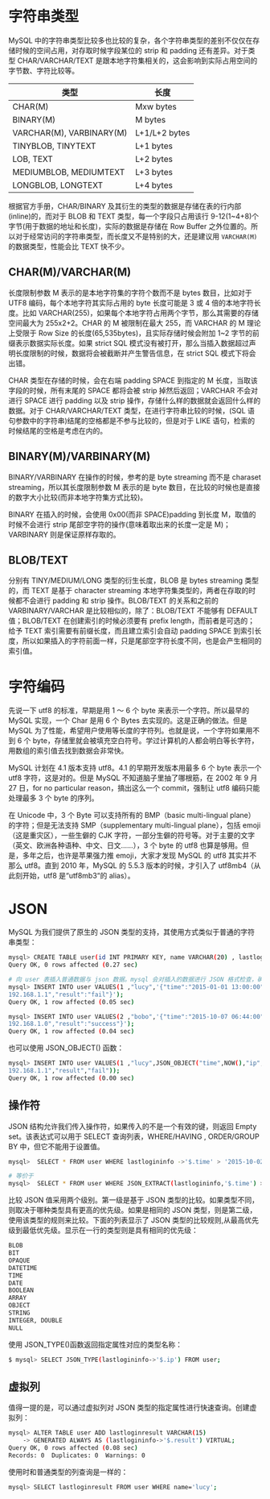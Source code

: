 # 字符串类型

MySQL 中的字符串类型比较多也比较的复杂，各个字符串类型的差别不仅仅在存储时候的空间占用，对存取时候字段某位的 strip 和 padding 还有差异。对于类型 CHAR/VARCHAR/TEXT 是跟本地字符集相关的，这会影响到实际占用空间的字节数、字符比较等。

| 类型                     | 长度          |
| ------------------------ | ------------- |
| CHAR(M)                  | Mxw bytes     |
| BINARY(M)                | M bytes       |
| VARCHAR(M), VARBINARY(M) | L+1/L+2 bytes |
| TINYBLOB, TINYTEXT       | L+1 bytes     |
| LOB, TEXT                | L+2 bytes     |
| MEDIUMBLOB, MEDIUMTEXT   | L+3 bytes     |
| LONGBLOB, LONGTEXT       | L+4 bytes     |

根据官方手册，CHAR/BINARY 及其衍生的类型的数据是存储在表的行内部(inline)的，而对于 BLOB 和 TEXT 类型，每一个字段只占用该行 9-12(1~4+8)个字节(用于数据的地址和长度)，实际的数据是存储在 Row Buffer 之外位置的。所以对于经常访问的字符串类型，而长度又不是特别的大，还是建议用 `VARCHAR(M)` 的数据类型，性能会比 TEXT 快不少。

## CHAR(M)/VARCHAR(M)

长度限制参数 M 表示的是本地字符集的字符个数而不是 bytes 数目，比如对于 UTF8 编码，每个本地字符其实际占用的 byte 长度可能是 3 或 4 倍的本地字符长度。比如 VARCHAR(255)，如果每个本地字符占用两个字节，那么其需要的存储空间最大为 255x2+2。CHAR 的 M 被限制在最大 255，而 VARCHAR 的 M 理论上受限于 Row Size 的长度(65,535bytes)，且实际存储时候会附加 1~2 字节的前缀表示数据实际长度。如果 strict SQL 模式没有被打开，那么当插入数据超过声明长度限制的时候，数据将会被截断并产生警告信息，在 strict SQL 模式下将会出错。

CHAR 类型在存储的时候，会在右端 padding SPACE 到指定的 M 长度，当取该字段的时候，所有末尾的 SPACE 都将会被 strip 掉然后返回；VARCHAR 不会对进行 SPACE 进行 padding 以及 strip 操作，存储什么样的数据就会返回什么样的数据。对于 CHAR/VARCHAR/TEXT 类型，在进行字符串比较的时候，(SQL 语句参数中的字符串)结尾的空格都是不参与比较的，但是对于 LIKE 语句，检索的时候结尾的空格是考虑在内的。

## BINARY(M)/VARBINARY(M)

BINARY/VARBINARY 在操作的时候，参考的是 byte streaming 而不是 charaset streaming，所以其长度限制参数 M 表示的是 byte 数目，在比较的时候也是直接的数字大小比较(而非本地字符集方式比较)。

BINARY 在插入的时候，会使用 0x00(而非 SPACE)padding 到长度 M，取值的时候不会进行 strip 尾部空字符的操作(意味着取出来的长度一定是 M)；VARBINARY 则是保证原样存取的。

## BLOB/TEXT

分别有 TINY/MEDIUM/LONG 类型的衍生长度，BLOB 是 bytes streaming 类型的，而 TEXT 是基于 character streaming 本地字符集类型的，两者在存取的时候都不会进行 padding 和 strip 操作。BLOB/TEXT 的关系和之前的 VARBINARY/VARCHAR 是比较相似的，除了：BLOB/TEXT 不能够有 DEFAULT 值；BLOB/TEXT 在创建索引的时候必须要有 prefix length，而前者是可选的；给予 TEXT 索引需要有前缀长度，而且建立索引会自动 padding SPACE 到索引长度，所以如果插入的字符前面一样，只是尾部空字符长度不同，也是会产生相同的索引值。

# 字符编码

先说一下 utf8 的标准，早期是用 1 ～ 6 个 byte 来表示一个字符。所以最早的 MySQL 实现，一个 Char 是用 6 个 Bytes 去实现的。这是正确的做法。但是 MySQL 为了性能，希望用户使用等长度的字符列。也就是说，一个字符如果用不到 6 个 byte，存储里就会被填充空白符号。学过计算机的人都会明白等长字符，用数组的索引值去找到数据会非常快。

MySQL 计划在 4.1 版本支持 utf8。4.1 的早期开发版本用最多 6 个 byte 表示一个 utf8 字符，这是对的。但是 MySQL 不知道脑子里抽了哪根筋，在 2002 年 9 月 27 日，for no particular reason，搞出这么一个 commit，强制让 utf8 编码只能处理最多 3 个 byte 的序列。

在 Unicode 中，3 个 Byte 可以支持所有的 BMP（basic multi-lingual plane）的字符；但是无法支持 SMP（supplementary multi-lingual plane），包括 emoji（这是重灾区），一些生僻的 CJK 字符，一部分生僻的符号等。对于主要的文字（英文、欧洲各种语种、中文、日文……），3 个 byte 的 utf8 也算是够用。但是，多年之后，也许是苹果强力推 emoji，大家才发现 MySQL 的 utf8 其实并不那么 utf8。直到 2010 年，MySQL 的 5.5.3 版本的时候，才引入了 utf8mb4（从此刻开始，utf8 是“utf8mb3“的 alias）。

# JSON

MySQL 为我们提供了原生的 JSON 类型的支持，其使用方式类似于普通的字符串类型：

```sh
mysql> CREATE TABLE user(id INT PRIMARY KEY, name VARCHAR(20) , lastlogininfo JSON);
Query OK, 0 rows affected (0.27 sec)

# 向 user 表插入普通数据与 json 数据。mysql 会对插入的数据进行 JSON 格式检查，确保其符合 JSON 格式，若插的是不合法的数据，会出现 Invalid JSON text 错误。
mysql> INSERT INTO user VALUES(1 ,"lucy",'{"time":"2015-01-01 13:00:00","ip":"
192.168.1.1","result":"fail"}');
Query OK, 1 row affected (0.05 sec)

mysql> INSERT INTO user VALUES(2 ,"bobo",'{"time":"2015-10-07 06:44:00","ip":"
192.168.1.0","result":"success"}');
Query OK, 1 row affected (0.04 sec)
```

也可以使用 JSON_OBJECT() 函数：

```sh
mysql> INSERT INTO user VALUES(1 ,"lucy",JSON_OBJECT("time",NOW(),"ip","
192.168.1.1","result","fail"));
Query OK, 1 row affected (0.00 sec)
```

## 操作符

JSON 结构允许我们传入操作符，如果传入的不是一个有效的键，则返回 Empty set。该表达式可以用于 SELECT 查询列表，WHERE/HAVING , ORDER/GROUP BY 中，但它不能用于设置值。

```sh
mysql>  SELECT * FROM user WHERE lastlogininfo ->'$.time' > '2015-10-02';

# 等价于
mysql>  SELECT * FROM user WHERE JSON_EXTRACT(lastlogininfo,'$.time') > '2015-10-02';
```

比较 JSON 值采用两个级别。第一级是基于 JSON 类型的比较。如果类型不同，则取决于哪种类型具有更高的优先级。如果是相同的 JSON 类型，则是第二级，使用该类型的规则来比较。下面的列表显示了 JSON 类型的比较规则,从最高优先级到最低优先级。显示在一行的类型则是具有相同的优先级：

```sh
BLOB
BIT
OPAQUE
DATETIME
TIME
DATE
BOOLEAN
ARRAY
OBJECT
STRING
INTEGER, DOUBLE
NULL
```

使用 JSON_TYPE()函数返回指定属性对应的类型名称：

```sh
$ mysql> SELECT JSON_TYPE(lastlogininfo->'$.ip') FROM user;
```

## 虚拟列

值得一提的是，可以通过虚拟列对 JSON 类型的指定属性进行快速查询。创建虚拟列：

```sh
mysql> ALTER TABLE user ADD lastloginresult VARCHAR(15)
    -> GENERATED ALWAYS AS (lastlogininfo->'$.result') VIRTUAL;
Query OK, 0 rows affected (0.08 sec)
Records: 0  Duplicates: 0  Warnings: 0
```

使用时和普通类型的列查询是一样的：

```sh
mysql> SELECT lastloginresult FROM user WHERE name='lucy';
```
